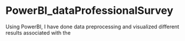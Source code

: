 # PowerBI_dataProfessionalSurvey
Using PowerBI, I have done data preprocessing and visualized different results associated with the 
